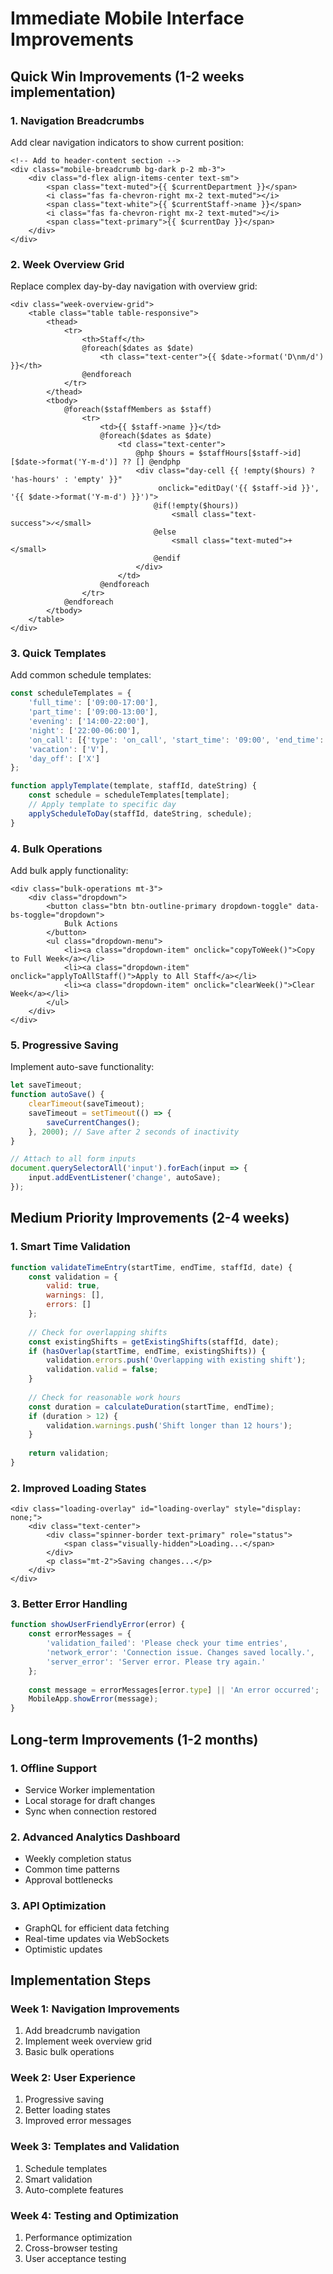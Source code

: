 # Immediate Mobile Interface Improvements

## Quick Win Improvements (1-2 weeks implementation)

### 1. **Navigation Breadcrumbs**
Add clear navigation indicators to show current position:

```blade
<!-- Add to header-content section -->
<div class="mobile-breadcrumb bg-dark p-2 mb-3">
    <div class="d-flex align-items-center text-sm">
        <span class="text-muted">{{ $currentDepartment }}</span>
        <i class="fas fa-chevron-right mx-2 text-muted"></i>
        <span class="text-white">{{ $currentStaff->name }}</span>
        <i class="fas fa-chevron-right mx-2 text-muted"></i>
        <span class="text-primary">{{ $currentDay }}</span>
    </div>
</div>
```

### 2. **Week Overview Grid**
Replace complex day-by-day navigation with overview grid:

```blade
<div class="week-overview-grid">
    <table class="table table-responsive">
        <thead>
            <tr>
                <th>Staff</th>
                @foreach($dates as $date)
                    <th class="text-center">{{ $date->format('D\nm/d') }}</th>
                @endforeach
            </tr>
        </thead>
        <tbody>
            @foreach($staffMembers as $staff)
                <tr>
                    <td>{{ $staff->name }}</td>
                    @foreach($dates as $date)
                        <td class="text-center">
                            @php $hours = $staffHours[$staff->id][$date->format('Y-m-d')] ?? [] @endphp
                            <div class="day-cell {{ !empty($hours) ? 'has-hours' : 'empty' }}" 
                                 onclick="editDay('{{ $staff->id }}', '{{ $date->format('Y-m-d') }}')">
                                @if(!empty($hours))
                                    <small class="text-success">✓</small>
                                @else
                                    <small class="text-muted">+</small>
                                @endif
                            </div>
                        </td>
                    @endforeach
                </tr>
            @endforeach
        </tbody>
    </table>
</div>
```

### 3. **Quick Templates**
Add common schedule templates:

```javascript
const scheduleTemplates = {
    'full_time': ['09:00-17:00'],
    'part_time': ['09:00-13:00'],
    'evening': ['14:00-22:00'],
    'night': ['22:00-06:00'],
    'on_call': [{'type': 'on_call', 'start_time': '09:00', 'end_time': '17:00'}],
    'vacation': ['V'],
    'day_off': ['X']
};

function applyTemplate(template, staffId, dateString) {
    const schedule = scheduleTemplates[template];
    // Apply template to specific day
    applyScheduleToDay(staffId, dateString, schedule);
}
```

### 4. **Bulk Operations**
Add bulk apply functionality:

```blade
<div class="bulk-operations mt-3">
    <div class="dropdown">
        <button class="btn btn-outline-primary dropdown-toggle" data-bs-toggle="dropdown">
            Bulk Actions
        </button>
        <ul class="dropdown-menu">
            <li><a class="dropdown-item" onclick="copyToWeek()">Copy to Full Week</a></li>
            <li><a class="dropdown-item" onclick="applyToAllStaff()">Apply to All Staff</a></li>
            <li><a class="dropdown-item" onclick="clearWeek()">Clear Week</a></li>
        </ul>
    </div>
</div>
```

### 5. **Progressive Saving**
Implement auto-save functionality:

```javascript
let saveTimeout;
function autoSave() {
    clearTimeout(saveTimeout);
    saveTimeout = setTimeout(() => {
        saveCurrentChanges();
    }, 2000); // Save after 2 seconds of inactivity
}

// Attach to all form inputs
document.querySelectorAll('input').forEach(input => {
    input.addEventListener('change', autoSave);
});
```

## Medium Priority Improvements (2-4 weeks)

### 1. **Smart Time Validation**
```javascript
function validateTimeEntry(startTime, endTime, staffId, date) {
    const validation = {
        valid: true,
        warnings: [],
        errors: []
    };
    
    // Check for overlapping shifts
    const existingShifts = getExistingShifts(staffId, date);
    if (hasOverlap(startTime, endTime, existingShifts)) {
        validation.errors.push('Overlapping with existing shift');
        validation.valid = false;
    }
    
    // Check for reasonable work hours
    const duration = calculateDuration(startTime, endTime);
    if (duration > 12) {
        validation.warnings.push('Shift longer than 12 hours');
    }
    
    return validation;
}
```

### 2. **Improved Loading States**
```blade
<div class="loading-overlay" id="loading-overlay" style="display: none;">
    <div class="text-center">
        <div class="spinner-border text-primary" role="status">
            <span class="visually-hidden">Loading...</span>
        </div>
        <p class="mt-2">Saving changes...</p>
    </div>
</div>
```

### 3. **Better Error Handling**
```javascript
function showUserFriendlyError(error) {
    const errorMessages = {
        'validation_failed': 'Please check your time entries',
        'network_error': 'Connection issue. Changes saved locally.',
        'server_error': 'Server error. Please try again.'
    };
    
    const message = errorMessages[error.type] || 'An error occurred';
    MobileApp.showError(message);
}
```

## Long-term Improvements (1-2 months)

### 1. **Offline Support**
- Service Worker implementation
- Local storage for draft changes
- Sync when connection restored

### 2. **Advanced Analytics Dashboard**
- Weekly completion status
- Common time patterns
- Approval bottlenecks

### 3. **API Optimization**
- GraphQL for efficient data fetching
- Real-time updates via WebSockets
- Optimistic updates

## Implementation Steps

### Week 1: Navigation Improvements
1. Add breadcrumb navigation
2. Implement week overview grid
3. Basic bulk operations

### Week 2: User Experience
1. Progressive saving
2. Better loading states
3. Improved error messages

### Week 3: Templates and Validation
1. Schedule templates
2. Smart validation
3. Auto-complete features

### Week 4: Testing and Optimization
1. Performance optimization
2. Cross-browser testing
3. User acceptance testing
